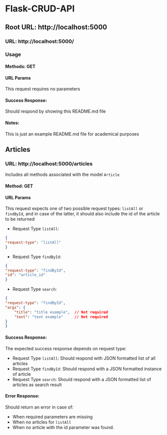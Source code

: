 # Flask-CRUD-API

##    Root URL: http://localhost:5000

###    URL: http://localhost:5000/

###    Usage

#### Methods: GET

#### URL Params

This request requires no parameters

#### Success Response:

Should respond by showing this README.md file

#### Notes:

This is just an example README.md file for academical purposes

##    Articles

###    URL: http://localhost:5000/articles

Includes all methods associated with the model `Article`

#### Method: GET

#### URL Params

This request expects one of two possible request types: `listAll` or `findById`, and in case of the latter,
it should also include the id of the article to be returned

* Request Type `listAll`:
```json
{
"request-type": "listAll"
}
```

* Request Type `findById`:
```json
{
"request-type": "findById",
"id": "article_id"
}
```
* Request Type `search`:
```json
{
"request-type": "findById",
"args": {
    "title": "title example",  // Not required
    "text": "text example"     // Not required
}
}
```

#### Success Response:

The expected success response depends on request type:

* Request Type `listAll`: Should respond with JSON formatted list of all articles
* Request Type `findById`: Should respond with a JSON formatted instance of article
* Request Type `search`: Should respond with a JSON formatted list of articles as search result

#### Error Response:

Should return an error in case of:

* When required parameters are missing
* When no articles for `listAll` 
* When no article with the id parameter was found.

